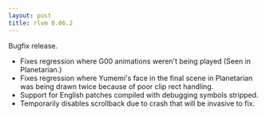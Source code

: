 ```yaml
---
layout: post
title: rlvm 0.06.2
---
```


Bugfix release.

- Fixes regression where G00 animations weren't being played (Seen in
  Planetarian.)
- Fixes regression where Yumemi's face in the final scene in Planetarian
  was being drawn twice because of poor clip rect handling.
- Support for English patches compiled with debugging symbols stripped.
- Temporarily disables scrollback due to crash that will be invasive to
  fix.
